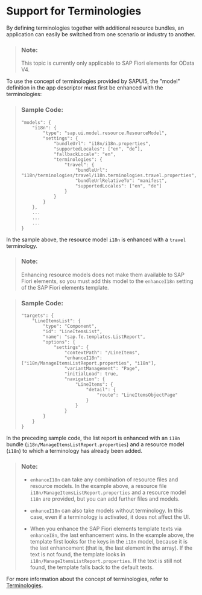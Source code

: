 <!-- loio5f224ec48bdb4fcdaa1796ea82b296da -->

# Support for Terminologies

By defining terminologies together with additional resource bundles, an application can easily be switched from one scenario or industry to another.

> ### Note:  
> This topic is currently only applicable to SAP Fiori elements for OData V4.

To use the concept of terminologies provided by SAPUI5, the "model" definition in the app descriptor must first be enhanced with the terminologies:

> ### Sample Code:  
> ```
> "models": {
>     "i18n": {
>         "type": "sap.ui.model.resource.ResourceModel",
>         "settings": {
>             "bundleUrl": "i18n/i18n.properties",
>             "supportedLocales": ["en", “de”],
>             "fallbackLocale": "en",
>             "terminologies": {
>                 "travel": {
>                     "bundleUrl": "i18n/terminologies/travel/i18n.terminologies.travel.properties",
>                     "bundleUrlRelativeTo": "manifest",
>                     "supportedLocales": ["en", "de"]
>                 }
>             }
>         }
>     },
>     ...
>     ...
>     ...
> }
> ```

In the sample above, the resource model `i18n` is enhanced with a `travel` terminology.

> ### Note:  
> Enhancing resource models does not make them available to SAP Fiori elements, so you must add this model to the `enhanceI18n` setting of the SAP Fiori elements template.

> ### Sample Code:  
> ```
> "targets": {
>     "LineItemsList": {
>         "type": "Component",
>         "id": "LineItemsList",
>         "name": "sap.fe.templates.ListReport",
>         "options": {
>             "settings": {
>                 "contextPath": "/LineItems",
>                 "enhanceI18n": ["i18n/ManageItemsListReport.properties", "i18n"],
>                 "variantManagement": "Page",
>                 "initialLoad": true,
>                 "navigation": {
>                     "LineItems": {
>                         "detail": {
>                             "route": "LineItemsObjectPage"
>                         }
>                     }
>                 }
>         }
>     }
> }
> ```

In the preceding sample code, the list report is enhanced with an `i18n` bundle \(`i18n/ManageItemsListReport.properties`\) and a resource model \(`i18n`\) to which a terminology has already been added.

> ### Note:  
> -   `enhanceI18n` can take any combination of resource files and resource models. In the example above, a resource file `i18n/ManageItemsListReport.properties` and a resource model `i18n` are provided, but you can add further files and models.
> 
> -   `enhanceI18n` can also take models without terminology. In this case, even if a terminology is activated, it does not affect the UI.
> 
> -   When you enhance the SAP Fiori elements template texts via `enhanceI8n`, the last enhancement wins. In the example above, the template first looks for the keys in the `i18n` model, because it is the last enhancement \(that is, the last element in the array\). If the text is not found, the template looks in `i18n/ManageItemsListReport.properties`. If the text is still not found, the template falls back to the default texts.

For more information about the concept of terminologies, refer to [Terminologies](../04_Essentials/terminologies-eba8d25.md).

